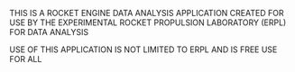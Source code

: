 THIS IS A ROCKET ENGINE DATA ANALYSIS APPLICATION CREATED FOR USE BY THE EXPERIMENTAL ROCKET PROPULSION LABORATORY (ERPL) FOR DATA ANALYSIS

USE OF THIS APPLICATION IS NOT LIMITED TO ERPL AND IS FREE USE FOR ALL
